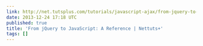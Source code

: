 ```yaml
---
link: http://net.tutsplus.com/tutorials/javascript-ajax/from-jquery-to-javascript-a-reference/
date: 2013-12-24 17:18 UTC
published: true
title: 'From jQuery to JavaScript: A Reference | Nettuts+'
tags: []
---
```



